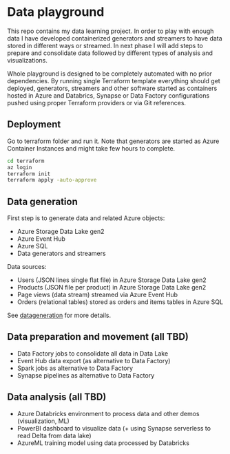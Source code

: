 # Data playground
This repo contains my data learning project. In order to play with enough data I have developed containerized generators and streamers to have data stored in different ways or streamed. In next phase I will add steps to prepare and consolidate data followed by different types of analysis and visualizations.

Whole playground is designed to be completely automated with no prior dependencies. By running single Terraform template everything should get deployed, generators, streamers and other software started as containers hosted in Azure and Databrics, Synapse or Data Factory configurations pushed using proper Terraform providers or via Git references.

## Deployment
Go to terraform folder and run it. Note that generators are started as Azure Container Instances and might take few hours to complete.

```bash
cd terraform
az login
terraform init
terraform apply -auto-approve
```

## Data generation
First step is to generate data and related Azure objects:
- Azure Storage Data Lake gen2
- Azure Event Hub
- Azure SQL
- Data generators and streamers

Data sources:
- Users (JSON lines single flat file) in Azure Storage Data Lake gen2
- Products (JSON file per product) in Azure Storage Data Lake gen2
- Page views (data stream) streamed via Azure Event Hub
- Orders (relational tables) stored as orders and items tables in Azure SQL

See [datageneration](datageneration/datageneration.md) for more details.

## Data preparation and movement (all TBD)
- Data Factory jobs to consolidate all data in Data Lake
- Event Hub data export (as alternative to Data Factory)
- Spark jobs as alternative to Data Factory
- Synapse pipelines as alternative to Data Factory

## Data analysis (all TBD)
- Azure Databricks environment to process data and other demos (visualization, ML)
- PowerBI dashboard to visualize data (+ using Synapse serverless to read Delta from data lake)
- AzureML training model using data processed by Databricks
